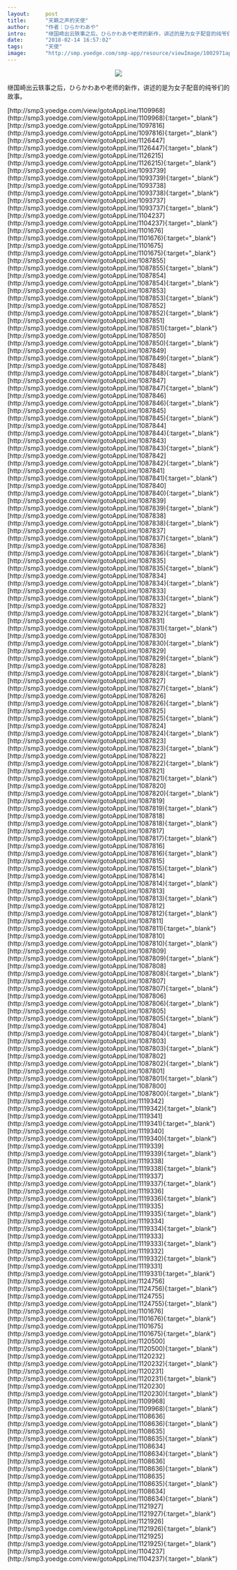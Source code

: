 ```yaml
---
layout:     post
title:      "天籁之声的天使"
author:     "作者：ひらかわあや"
intro:      "继国崎出云轶事之后，ひらかわあや老师的新作，讲述的是为女子配音的纯爷们的故事。"
date:       "2018-02-14 16:57:02"
tags:       "天使"
image:      "http://smp.yoedge.com/smp-app/resource/viewImage/1002971appline.png"
---
```

<div style="text-align: center">
<p><img src="http://smp.yoedge.com/smp-app/resource/viewImage/1002971appline.png"/></p>
</div>
<p class="post-meta">
<span>继国崎出云轶事之后，ひらかわあや老师的新作，讲述的是为女子配音的纯爷们的故事。</span>
</p>
[http://smp3.yoedge.com/view/gotoAppLine/1109968](http://smp3.yoedge.com/view/gotoAppLine/1109968){:target="_blank"}
[http://smp3.yoedge.com/view/gotoAppLine/1097816](http://smp3.yoedge.com/view/gotoAppLine/1097816){:target="_blank"}
[http://smp3.yoedge.com/view/gotoAppLine/1126447](http://smp3.yoedge.com/view/gotoAppLine/1126447){:target="_blank"}
[http://smp3.yoedge.com/view/gotoAppLine/1126215](http://smp3.yoedge.com/view/gotoAppLine/1126215){:target="_blank"}
[http://smp3.yoedge.com/view/gotoAppLine/1093739](http://smp3.yoedge.com/view/gotoAppLine/1093739){:target="_blank"}
[http://smp3.yoedge.com/view/gotoAppLine/1093738](http://smp3.yoedge.com/view/gotoAppLine/1093738){:target="_blank"}
[http://smp3.yoedge.com/view/gotoAppLine/1093737](http://smp3.yoedge.com/view/gotoAppLine/1093737){:target="_blank"}
[http://smp3.yoedge.com/view/gotoAppLine/1104237](http://smp3.yoedge.com/view/gotoAppLine/1104237){:target="_blank"}
[http://smp3.yoedge.com/view/gotoAppLine/1101676](http://smp3.yoedge.com/view/gotoAppLine/1101676){:target="_blank"}
[http://smp3.yoedge.com/view/gotoAppLine/1101675](http://smp3.yoedge.com/view/gotoAppLine/1101675){:target="_blank"}
[http://smp3.yoedge.com/view/gotoAppLine/1087855](http://smp3.yoedge.com/view/gotoAppLine/1087855){:target="_blank"}
[http://smp3.yoedge.com/view/gotoAppLine/1087854](http://smp3.yoedge.com/view/gotoAppLine/1087854){:target="_blank"}
[http://smp3.yoedge.com/view/gotoAppLine/1087853](http://smp3.yoedge.com/view/gotoAppLine/1087853){:target="_blank"}
[http://smp3.yoedge.com/view/gotoAppLine/1087852](http://smp3.yoedge.com/view/gotoAppLine/1087852){:target="_blank"}
[http://smp3.yoedge.com/view/gotoAppLine/1087851](http://smp3.yoedge.com/view/gotoAppLine/1087851){:target="_blank"}
[http://smp3.yoedge.com/view/gotoAppLine/1087850](http://smp3.yoedge.com/view/gotoAppLine/1087850){:target="_blank"}
[http://smp3.yoedge.com/view/gotoAppLine/1087849](http://smp3.yoedge.com/view/gotoAppLine/1087849){:target="_blank"}
[http://smp3.yoedge.com/view/gotoAppLine/1087848](http://smp3.yoedge.com/view/gotoAppLine/1087848){:target="_blank"}
[http://smp3.yoedge.com/view/gotoAppLine/1087847](http://smp3.yoedge.com/view/gotoAppLine/1087847){:target="_blank"}
[http://smp3.yoedge.com/view/gotoAppLine/1087846](http://smp3.yoedge.com/view/gotoAppLine/1087846){:target="_blank"}
[http://smp3.yoedge.com/view/gotoAppLine/1087845](http://smp3.yoedge.com/view/gotoAppLine/1087845){:target="_blank"}
[http://smp3.yoedge.com/view/gotoAppLine/1087844](http://smp3.yoedge.com/view/gotoAppLine/1087844){:target="_blank"}
[http://smp3.yoedge.com/view/gotoAppLine/1087843](http://smp3.yoedge.com/view/gotoAppLine/1087843){:target="_blank"}
[http://smp3.yoedge.com/view/gotoAppLine/1087842](http://smp3.yoedge.com/view/gotoAppLine/1087842){:target="_blank"}
[http://smp3.yoedge.com/view/gotoAppLine/1087841](http://smp3.yoedge.com/view/gotoAppLine/1087841){:target="_blank"}
[http://smp3.yoedge.com/view/gotoAppLine/1087840](http://smp3.yoedge.com/view/gotoAppLine/1087840){:target="_blank"}
[http://smp3.yoedge.com/view/gotoAppLine/1087839](http://smp3.yoedge.com/view/gotoAppLine/1087839){:target="_blank"}
[http://smp3.yoedge.com/view/gotoAppLine/1087838](http://smp3.yoedge.com/view/gotoAppLine/1087838){:target="_blank"}
[http://smp3.yoedge.com/view/gotoAppLine/1087837](http://smp3.yoedge.com/view/gotoAppLine/1087837){:target="_blank"}
[http://smp3.yoedge.com/view/gotoAppLine/1087836](http://smp3.yoedge.com/view/gotoAppLine/1087836){:target="_blank"}
[http://smp3.yoedge.com/view/gotoAppLine/1087835](http://smp3.yoedge.com/view/gotoAppLine/1087835){:target="_blank"}
[http://smp3.yoedge.com/view/gotoAppLine/1087834](http://smp3.yoedge.com/view/gotoAppLine/1087834){:target="_blank"}
[http://smp3.yoedge.com/view/gotoAppLine/1087833](http://smp3.yoedge.com/view/gotoAppLine/1087833){:target="_blank"}
[http://smp3.yoedge.com/view/gotoAppLine/1087832](http://smp3.yoedge.com/view/gotoAppLine/1087832){:target="_blank"}
[http://smp3.yoedge.com/view/gotoAppLine/1087831](http://smp3.yoedge.com/view/gotoAppLine/1087831){:target="_blank"}
[http://smp3.yoedge.com/view/gotoAppLine/1087830](http://smp3.yoedge.com/view/gotoAppLine/1087830){:target="_blank"}
[http://smp3.yoedge.com/view/gotoAppLine/1087829](http://smp3.yoedge.com/view/gotoAppLine/1087829){:target="_blank"}
[http://smp3.yoedge.com/view/gotoAppLine/1087828](http://smp3.yoedge.com/view/gotoAppLine/1087828){:target="_blank"}
[http://smp3.yoedge.com/view/gotoAppLine/1087827](http://smp3.yoedge.com/view/gotoAppLine/1087827){:target="_blank"}
[http://smp3.yoedge.com/view/gotoAppLine/1087826](http://smp3.yoedge.com/view/gotoAppLine/1087826){:target="_blank"}
[http://smp3.yoedge.com/view/gotoAppLine/1087825](http://smp3.yoedge.com/view/gotoAppLine/1087825){:target="_blank"}
[http://smp3.yoedge.com/view/gotoAppLine/1087824](http://smp3.yoedge.com/view/gotoAppLine/1087824){:target="_blank"}
[http://smp3.yoedge.com/view/gotoAppLine/1087823](http://smp3.yoedge.com/view/gotoAppLine/1087823){:target="_blank"}
[http://smp3.yoedge.com/view/gotoAppLine/1087822](http://smp3.yoedge.com/view/gotoAppLine/1087822){:target="_blank"}
[http://smp3.yoedge.com/view/gotoAppLine/1087821](http://smp3.yoedge.com/view/gotoAppLine/1087821){:target="_blank"}
[http://smp3.yoedge.com/view/gotoAppLine/1087820](http://smp3.yoedge.com/view/gotoAppLine/1087820){:target="_blank"}
[http://smp3.yoedge.com/view/gotoAppLine/1087819](http://smp3.yoedge.com/view/gotoAppLine/1087819){:target="_blank"}
[http://smp3.yoedge.com/view/gotoAppLine/1087818](http://smp3.yoedge.com/view/gotoAppLine/1087818){:target="_blank"}
[http://smp3.yoedge.com/view/gotoAppLine/1087817](http://smp3.yoedge.com/view/gotoAppLine/1087817){:target="_blank"}
[http://smp3.yoedge.com/view/gotoAppLine/1087816](http://smp3.yoedge.com/view/gotoAppLine/1087816){:target="_blank"}
[http://smp3.yoedge.com/view/gotoAppLine/1087815](http://smp3.yoedge.com/view/gotoAppLine/1087815){:target="_blank"}
[http://smp3.yoedge.com/view/gotoAppLine/1087814](http://smp3.yoedge.com/view/gotoAppLine/1087814){:target="_blank"}
[http://smp3.yoedge.com/view/gotoAppLine/1087813](http://smp3.yoedge.com/view/gotoAppLine/1087813){:target="_blank"}
[http://smp3.yoedge.com/view/gotoAppLine/1087812](http://smp3.yoedge.com/view/gotoAppLine/1087812){:target="_blank"}
[http://smp3.yoedge.com/view/gotoAppLine/1087811](http://smp3.yoedge.com/view/gotoAppLine/1087811){:target="_blank"}
[http://smp3.yoedge.com/view/gotoAppLine/1087810](http://smp3.yoedge.com/view/gotoAppLine/1087810){:target="_blank"}
[http://smp3.yoedge.com/view/gotoAppLine/1087809](http://smp3.yoedge.com/view/gotoAppLine/1087809){:target="_blank"}
[http://smp3.yoedge.com/view/gotoAppLine/1087808](http://smp3.yoedge.com/view/gotoAppLine/1087808){:target="_blank"}
[http://smp3.yoedge.com/view/gotoAppLine/1087807](http://smp3.yoedge.com/view/gotoAppLine/1087807){:target="_blank"}
[http://smp3.yoedge.com/view/gotoAppLine/1087806](http://smp3.yoedge.com/view/gotoAppLine/1087806){:target="_blank"}
[http://smp3.yoedge.com/view/gotoAppLine/1087805](http://smp3.yoedge.com/view/gotoAppLine/1087805){:target="_blank"}
[http://smp3.yoedge.com/view/gotoAppLine/1087804](http://smp3.yoedge.com/view/gotoAppLine/1087804){:target="_blank"}
[http://smp3.yoedge.com/view/gotoAppLine/1087803](http://smp3.yoedge.com/view/gotoAppLine/1087803){:target="_blank"}
[http://smp3.yoedge.com/view/gotoAppLine/1087802](http://smp3.yoedge.com/view/gotoAppLine/1087802){:target="_blank"}
[http://smp3.yoedge.com/view/gotoAppLine/1087801](http://smp3.yoedge.com/view/gotoAppLine/1087801){:target="_blank"}
[http://smp3.yoedge.com/view/gotoAppLine/1087800](http://smp3.yoedge.com/view/gotoAppLine/1087800){:target="_blank"}
[http://smp3.yoedge.com/view/gotoAppLine/1119342](http://smp3.yoedge.com/view/gotoAppLine/1119342){:target="_blank"}
[http://smp3.yoedge.com/view/gotoAppLine/1119341](http://smp3.yoedge.com/view/gotoAppLine/1119341){:target="_blank"}
[http://smp3.yoedge.com/view/gotoAppLine/1119340](http://smp3.yoedge.com/view/gotoAppLine/1119340){:target="_blank"}
[http://smp3.yoedge.com/view/gotoAppLine/1119339](http://smp3.yoedge.com/view/gotoAppLine/1119339){:target="_blank"}
[http://smp3.yoedge.com/view/gotoAppLine/1119338](http://smp3.yoedge.com/view/gotoAppLine/1119338){:target="_blank"}
[http://smp3.yoedge.com/view/gotoAppLine/1119337](http://smp3.yoedge.com/view/gotoAppLine/1119337){:target="_blank"}
[http://smp3.yoedge.com/view/gotoAppLine/1119336](http://smp3.yoedge.com/view/gotoAppLine/1119336){:target="_blank"}
[http://smp3.yoedge.com/view/gotoAppLine/1119335](http://smp3.yoedge.com/view/gotoAppLine/1119335){:target="_blank"}
[http://smp3.yoedge.com/view/gotoAppLine/1119334](http://smp3.yoedge.com/view/gotoAppLine/1119334){:target="_blank"}
[http://smp3.yoedge.com/view/gotoAppLine/1119333](http://smp3.yoedge.com/view/gotoAppLine/1119333){:target="_blank"}
[http://smp3.yoedge.com/view/gotoAppLine/1119332](http://smp3.yoedge.com/view/gotoAppLine/1119332){:target="_blank"}
[http://smp3.yoedge.com/view/gotoAppLine/1119331](http://smp3.yoedge.com/view/gotoAppLine/1119331){:target="_blank"}
[http://smp3.yoedge.com/view/gotoAppLine/1124756](http://smp3.yoedge.com/view/gotoAppLine/1124756){:target="_blank"}
[http://smp3.yoedge.com/view/gotoAppLine/1124755](http://smp3.yoedge.com/view/gotoAppLine/1124755){:target="_blank"}
[http://smp3.yoedge.com/view/gotoAppLine/1101676](http://smp3.yoedge.com/view/gotoAppLine/1101676){:target="_blank"}
[http://smp3.yoedge.com/view/gotoAppLine/1101675](http://smp3.yoedge.com/view/gotoAppLine/1101675){:target="_blank"}
[http://smp3.yoedge.com/view/gotoAppLine/1120500](http://smp3.yoedge.com/view/gotoAppLine/1120500){:target="_blank"}
[http://smp3.yoedge.com/view/gotoAppLine/1120232](http://smp3.yoedge.com/view/gotoAppLine/1120232){:target="_blank"}
[http://smp3.yoedge.com/view/gotoAppLine/1120231](http://smp3.yoedge.com/view/gotoAppLine/1120231){:target="_blank"}
[http://smp3.yoedge.com/view/gotoAppLine/1120230](http://smp3.yoedge.com/view/gotoAppLine/1120230){:target="_blank"}
[http://smp3.yoedge.com/view/gotoAppLine/1109968](http://smp3.yoedge.com/view/gotoAppLine/1109968){:target="_blank"}
[http://smp3.yoedge.com/view/gotoAppLine/1108636](http://smp3.yoedge.com/view/gotoAppLine/1108636){:target="_blank"}
[http://smp3.yoedge.com/view/gotoAppLine/1108635](http://smp3.yoedge.com/view/gotoAppLine/1108635){:target="_blank"}
[http://smp3.yoedge.com/view/gotoAppLine/1108634](http://smp3.yoedge.com/view/gotoAppLine/1108634){:target="_blank"}
[http://smp3.yoedge.com/view/gotoAppLine/1108636](http://smp3.yoedge.com/view/gotoAppLine/1108636){:target="_blank"}
[http://smp3.yoedge.com/view/gotoAppLine/1108635](http://smp3.yoedge.com/view/gotoAppLine/1108635){:target="_blank"}
[http://smp3.yoedge.com/view/gotoAppLine/1108634](http://smp3.yoedge.com/view/gotoAppLine/1108634){:target="_blank"}
[http://smp3.yoedge.com/view/gotoAppLine/1121927](http://smp3.yoedge.com/view/gotoAppLine/1121927){:target="_blank"}
[http://smp3.yoedge.com/view/gotoAppLine/1121926](http://smp3.yoedge.com/view/gotoAppLine/1121926){:target="_blank"}
[http://smp3.yoedge.com/view/gotoAppLine/1121925](http://smp3.yoedge.com/view/gotoAppLine/1121925){:target="_blank"}
[http://smp3.yoedge.com/view/gotoAppLine/1104237](http://smp3.yoedge.com/view/gotoAppLine/1104237){:target="_blank"}


